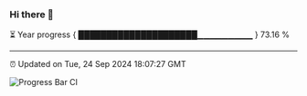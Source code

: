 ### Hi there 👋

⏳ Year progress { █████████████████████▁▁▁▁▁▁▁▁▁ } 73.16 %

---

⏰ Updated on Tue, 24 Sep 2024 18:07:27 GMT

![Progress Bar CI](https://github.com/EinsPommes/EinsPommes/blob/main/.github/workflows/main.yml)
